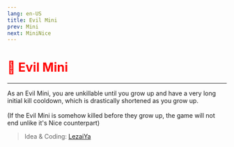 ```yaml
---
lang: en-US
title: Evil Mini
prev: Mini
next: MiniNice
---
```


# <font color=red>🐁 <b>Evil Mini</b></font> <Badge text="Basic" type="tip" vertical="middle"/>
---

As an Evil Mini, you are unkillable until you grow up and have a very long initial kill cooldown, which is drastically shortened as you grow up.<br><br>
(If the Evil Mini is somehow killed before they grow up, the game will not end unlike it's Nice counterpart)

> Idea & Coding: [LezaiYa](#)